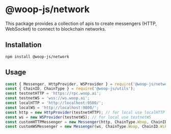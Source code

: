 # @woop-js/network

This package provides a collection of apis to create messengers (HTTP, WebSocket) to connect to blockchain networks.

## Installation

```
npm install @woop-js/network
```

## Usage

```javascript
const { Messenger, HttpProvider, WSProvider } = require('@woop-js/network');
const { ChainID, ChainType } = require('@woop-js/utils');
const testnetHTTP = 'https://rpc.woop.ai';
const testnetWS = 'wss://ws.woop.ai';
const localHTTP = 'http://localhost:9500/';
const localWS = 'http://localhost:9800/';
const http = new HttpProvider(testnetHTTP); // for local use localHTTP
const ws = new WSProvider(testnetWS); // for local use testnetWS
const customHTTPMessenger = new Messenger(http, ChainType.Woop, ChainID.WikiTestnet); // for local ChainID.WikiLocal
const customWSMessenger = new Messenger(ws, ChainType.Woop, ChainID.WikiTestnet); // for local ChainID.WikiLocal
```